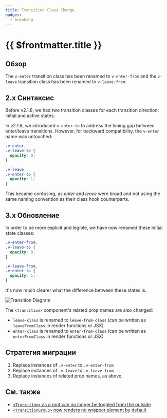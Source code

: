 ```yaml
---
title: Transition Class Change
badges:
  - breaking
---
```


# {{ $frontmatter.title }} <MigrationBadges :badges="$frontmatter.badges" />

## Обзор

The `v-enter` transition class has been renamed to `v-enter-from` and the `v-leave` transition class has been renamed to `v-leave-from`.

## 2.x Синтаксис

Before v2.1.8, we had two transition classes for each transition direction: initial and active states.

In v2.1.8, we introduced `v-enter-to` to address the timing gap between enter/leave transitions. However, for backward compatibility, the `v-enter` name was untouched:

```css
.v-enter,
.v-leave-to {
  opacity: 0;
}

.v-leave,
.v-enter-to {
  opacity: 1;
}
```

This became confusing, as _enter_ and _leave_ were broad and not using the same naming convention as their class hook counterparts.

## 3.x Обновление

In order to be more explicit and legible, we have now renamed these initial state classes:

```css
.v-enter-from,
.v-leave-to {
  opacity: 0;
}

.v-leave-from,
.v-enter-to {
  opacity: 1;
}
```

It's now much clearer what the difference between these states is.

![Transition Diagram](/images/transitions.svg)

The `<transition>` component's related prop names are also changed:

- `leave-class` is renamed to `leave-from-class` (can be written as `leaveFromClass` in render functions or JSX)
- `enter-class` is renamed to `enter-from-class` (can be written as `enterFromClass` in render functions or JSX)

## Стратегия миграции

1. Replace instances of `.v-enter` to `.v-enter-from`
2. Replace instances of `.v-leave` to `.v-leave-from`
3. Replace instances of related prop names, as above.

## См. также

- [`<Transition>` as a root can no longer be toggled from the outside](./transition-as-root.html)
- [`<TransitionGroup>` now renders no wrapper element by default](./transition-group.html)
